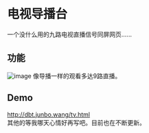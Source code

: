 # 电视导播台
一个没什么用的九路电视直播信号同屏网页......
## 功能
![image](https://github.com/agoudbg/TV-Director/img/img.png)
像导播一样的观看多达9路直播。
## Demo
http://dbt.junbo.wang/tv.html<br />
其他的等我哪天心情好再写吧。目前也在不断更新。
